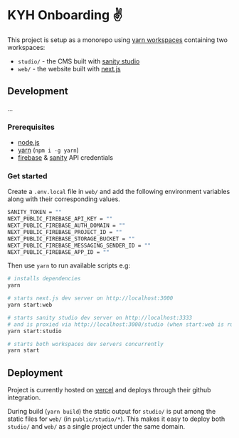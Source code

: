 # KYH Onboarding ✌️

This project is setup as a monorepo using [yarn workspaces](https://classic.yarnpkg.com/en/docs/workspaces/) containing two workspaces:

- `studio/` - the CMS built with [sanity studio](https://www.sanity.io/)
- `web/` - the website built with [next.js](https://nextjs.org/)

## Development

...

### Prerequisites

- [node.js](https://nodejs.org/)
- [yarn](https://yarnpkg.com/) (`npm i -g yarn`)
- [firebase](https://firebase.google.com/) & [sanity](https://www.sanity.io) API credentials

### Get started

Create a `.env.local` file in `web/` and add the following environment variables along with their corresponding values.

```bash
SANITY_TOKEN = ""
NEXT_PUBLIC_FIREBASE_API_KEY = ""
NEXT_PUBLIC_FIREBASE_AUTH_DOMAIN = ""
NEXT_PUBLIC_FIREBASE_PROJECT_ID = ""
NEXT_PUBLIC_FIREBASE_STORAGE_BUCKET = ""
NEXT_PUBLIC_FIREBASE_MESSAGING_SENDER_ID = ""
NEXT_PUBLIC_FIREBASE_APP_ID = ""
```

Then use `yarn` to run available scripts e.g:

```bash
# installs dependencies
yarn

# starts next.js dev server on http://localhost:3000
yarn start:web

# starts sanity studio dev server on http://localhost:3333
# and is proxied via http://localhost:3000/studio (when start:web is running)
yarn start:studio

# starts both workspaces dev servers concurrently
yarn start
```

## Deployment

Project is currently hosted on [vercel](https://vercel.com/) and deploys through their github integration.

During build (`yarn build`) the static output for `studio/` is put among the static files for `web/` (in `public/studio/*`). This makes it easy to deploy both `studio/` and `web/` as a single project under the same domain.

